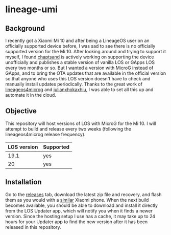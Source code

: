 # lineage-umi

## Background
I recently got a Xiaomi Mi 10 and after being a LineageOS user on an officially supported device before, I was sad to see there is no officially supported version for the Mi 10. After looking around and trying to support it myself, I found [chaptsand](https://github.com/chaptsand/android_device_xiaomi_umi/) is actively working on supporting the device unofficially and publishes a stable version of vanilla LOS or GApps LOS every two months or so. But I wanted a version with MicroG instead of GApps, and to bring the OTA updates that are available in the official version so that anyone who uses this LOS version doesn't have to check and manually install updates periodically. Thanks to the great work of [lineageos4microg](https://github.com/lineageos4microg/docker-lineage-cicd/) and [julianxhokaxhiu](https://github.com/julianxhokaxhiu/LineageOTA), I was able to set all this up and automate it in the cloud.

## Objective
This repository will host versions of LOS with MicroG for the Mi 10. I will attempt to build and release every two weeks (following the lineageos4microg release frequency).

|LOS version|Supported|
|--|--|
|19.1|yes|
|20|yes|

## Installation
Go to the [releases](https://github.com/nanoandrew4/lineage-umi/releases) tab, download the latest zip file and recovery, and flash them as you would with a [similar](https://wiki.lineageos.org/devices/monet/install) Xiaomi phone. When the next build becomes available, you should be able to download and install it directly from the LOS Updater app, which will notify you when it finds a newer version. Since the hosting setup I use has a cache, it may take up to 24 hours for your Updater app to find the new version after it has been released in this repository.
